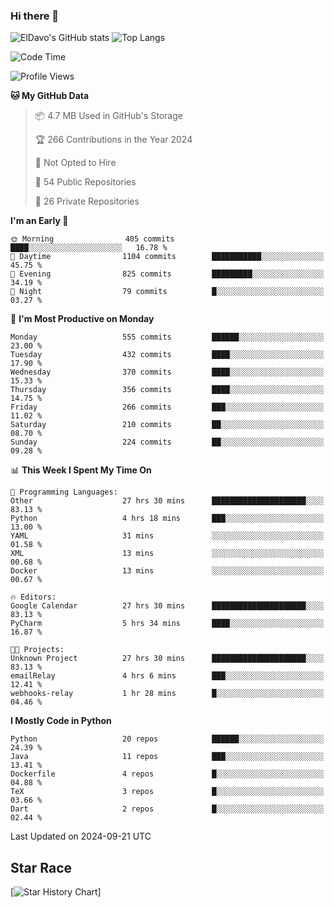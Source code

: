 ### Hi there 👋
![ElDavo's GitHub stats](https://github-readme-stats.vercel.app/api?username=ElDavoo&show_icons=true&theme=chartreuse-dark)
![Top Langs](https://github-readme-stats.vercel.app/api/top-langs/?username=ElDavoo&theme=chartreuse-dark&layout=compact)

<!--START_SECTION:waka-->
![Code Time](http://img.shields.io/badge/Code%20Time-1%2C887%20hrs%2058%20mins-blue)

![Profile Views](http://img.shields.io/badge/Profile%20Views-1-blue)

**🐱 My GitHub Data** 

> 📦 4.7 MB Used in GitHub's Storage 
 > 
> 🏆 266 Contributions in the Year 2024
 > 
> 🚫 Not Opted to Hire
 > 
> 📜 54 Public Repositories 
 > 
> 🔑 26 Private Repositories 
 > 
**I'm an Early 🐤** 

```text
🌞 Morning                405 commits         ████░░░░░░░░░░░░░░░░░░░░░   16.78 % 
🌆 Daytime                1104 commits        ███████████░░░░░░░░░░░░░░   45.75 % 
🌃 Evening                825 commits         █████████░░░░░░░░░░░░░░░░   34.19 % 
🌙 Night                  79 commits          █░░░░░░░░░░░░░░░░░░░░░░░░   03.27 % 
```
📅 **I'm Most Productive on Monday** 

```text
Monday                   555 commits         ██████░░░░░░░░░░░░░░░░░░░   23.00 % 
Tuesday                  432 commits         ████░░░░░░░░░░░░░░░░░░░░░   17.90 % 
Wednesday                370 commits         ████░░░░░░░░░░░░░░░░░░░░░   15.33 % 
Thursday                 356 commits         ████░░░░░░░░░░░░░░░░░░░░░   14.75 % 
Friday                   266 commits         ███░░░░░░░░░░░░░░░░░░░░░░   11.02 % 
Saturday                 210 commits         ██░░░░░░░░░░░░░░░░░░░░░░░   08.70 % 
Sunday                   224 commits         ██░░░░░░░░░░░░░░░░░░░░░░░   09.28 % 
```


📊 **This Week I Spent My Time On** 

```text
💬 Programming Languages: 
Other                    27 hrs 30 mins      █████████████████████░░░░   83.13 % 
Python                   4 hrs 18 mins       ███░░░░░░░░░░░░░░░░░░░░░░   13.00 % 
YAML                     31 mins             ░░░░░░░░░░░░░░░░░░░░░░░░░   01.58 % 
XML                      13 mins             ░░░░░░░░░░░░░░░░░░░░░░░░░   00.68 % 
Docker                   13 mins             ░░░░░░░░░░░░░░░░░░░░░░░░░   00.67 % 

🔥 Editors: 
Google Calendar          27 hrs 30 mins      █████████████████████░░░░   83.13 % 
PyCharm                  5 hrs 34 mins       ████░░░░░░░░░░░░░░░░░░░░░   16.87 % 

🐱‍💻 Projects: 
Unknown Project          27 hrs 30 mins      █████████████████████░░░░   83.13 % 
emailRelay               4 hrs 6 mins        ███░░░░░░░░░░░░░░░░░░░░░░   12.41 % 
webhooks-relay           1 hr 28 mins        █░░░░░░░░░░░░░░░░░░░░░░░░   04.46 % 
```

**I Mostly Code in Python** 

```text
Python                   20 repos            ██████░░░░░░░░░░░░░░░░░░░   24.39 % 
Java                     11 repos            ███░░░░░░░░░░░░░░░░░░░░░░   13.41 % 
Dockerfile               4 repos             █░░░░░░░░░░░░░░░░░░░░░░░░   04.88 % 
TeX                      3 repos             █░░░░░░░░░░░░░░░░░░░░░░░░   03.66 % 
Dart                     2 repos             █░░░░░░░░░░░░░░░░░░░░░░░░   02.44 % 
```




 Last Updated on 2024-09-21 UTC
<!--END_SECTION:waka-->

## Star Race

[![Star History Chart](https://api.star-history.com/svg?repos=ElDavoo/WhatsApp-Crypt14-Crypt15-Decrypter,ElDavoo/TuringOS,EliteAndroidApps/WhatsApp-Crypt12-Decrypter,KnugiHK/Whatsapp-Chat-Exporter&type=Date)]

